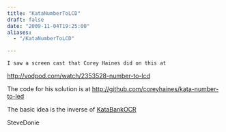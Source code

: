 ```yaml
---
title: "KataNumberToLCD"
draft: false
date: "2009-11-04T19:25:00"
aliases:
  - "/KataNumberToLCD"

---
```

    I saw a screen cast that Corey Haines did on this at
<http://vodpod.com/watch/2353528-number-to-lcd>

The code for his solution is at
<http://github.com/coreyhaines/kata-number-to-led>

The basic idea is the inverse of [KataBankOCR](/kata/BankOCR)

SteveDonie
